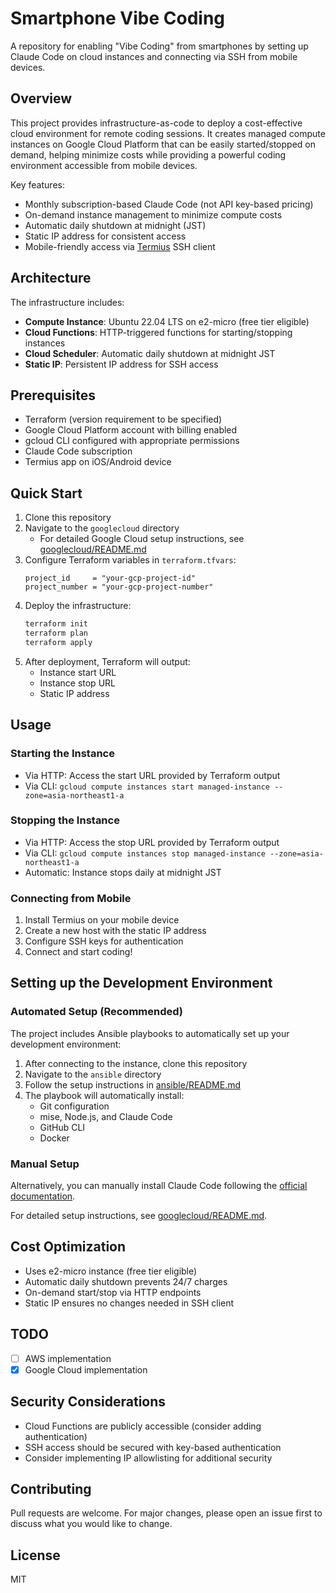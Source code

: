 # Smartphone Vibe Coding

A repository for enabling "Vibe Coding" from smartphones by setting up Claude Code on cloud instances and connecting via SSH from mobile devices.

## Overview

This project provides infrastructure-as-code to deploy a cost-effective cloud environment for remote coding sessions. It creates managed compute instances on Google Cloud Platform that can be easily started/stopped on demand, helping minimize costs while providing a powerful coding environment accessible from mobile devices.

Key features:
- Monthly subscription-based Claude Code (not API key-based pricing)
- On-demand instance management to minimize compute costs
- Automatic daily shutdown at midnight (JST)
- Static IP address for consistent access
- Mobile-friendly access via [Termius](https://termius.com/) SSH client

## Architecture

The infrastructure includes:
- **Compute Instance**: Ubuntu 22.04 LTS on e2-micro (free tier eligible)
- **Cloud Functions**: HTTP-triggered functions for starting/stopping instances
- **Cloud Scheduler**: Automatic daily shutdown at midnight JST
- **Static IP**: Persistent IP address for SSH access

## Prerequisites

- Terraform (version requirement to be specified)
- Google Cloud Platform account with billing enabled
- gcloud CLI configured with appropriate permissions
- Claude Code subscription
- Termius app on iOS/Android device

## Quick Start

1. Clone this repository
2. Navigate to the `googlecloud` directory
   - For detailed Google Cloud setup instructions, see [googlecloud/README.md](googlecloud/README.md)
3. Configure Terraform variables in `terraform.tfvars`:
   ```hcl
   project_id     = "your-gcp-project-id"
   project_number = "your-gcp-project-number"
   ```
4. Deploy the infrastructure:
   ```bash
   terraform init
   terraform plan
   terraform apply
   ```
5. After deployment, Terraform will output:
   - Instance start URL
   - Instance stop URL
   - Static IP address

## Usage

### Starting the Instance
- Via HTTP: Access the start URL provided by Terraform output
- Via CLI: `gcloud compute instances start managed-instance --zone=asia-northeast1-a`

### Stopping the Instance
- Via HTTP: Access the stop URL provided by Terraform output
- Via CLI: `gcloud compute instances stop managed-instance --zone=asia-northeast1-a`
- Automatic: Instance stops daily at midnight JST

### Connecting from Mobile
1. Install Termius on your mobile device
2. Create a new host with the static IP address
3. Configure SSH keys for authentication
4. Connect and start coding!

## Setting up the Development Environment

### Automated Setup (Recommended)

The project includes Ansible playbooks to automatically set up your development environment:

1. After connecting to the instance, clone this repository
2. Navigate to the `ansible` directory
3. Follow the setup instructions in [ansible/README.md](ansible/README.md)
4. The playbook will automatically install:
   - Git configuration
   - mise, Node.js, and Claude Code
   - GitHub CLI
   - Docker

### Manual Setup

Alternatively, you can manually install Claude Code following the [official documentation](https://docs.anthropic.com/claude-code).

For detailed setup instructions, see [googlecloud/README.md](googlecloud/README.md).

## Cost Optimization

- Uses e2-micro instance (free tier eligible)
- Automatic daily shutdown prevents 24/7 charges
- On-demand start/stop via HTTP endpoints
- Static IP ensures no changes needed in SSH client

## TODO

- [ ] AWS implementation
- [x] Google Cloud implementation

## Security Considerations

- Cloud Functions are publicly accessible (consider adding authentication)
- SSH access should be secured with key-based authentication
- Consider implementing IP allowlisting for additional security

## Contributing

Pull requests are welcome. For major changes, please open an issue first to discuss what you would like to change.

## License

MIT
